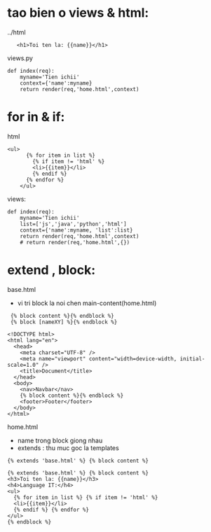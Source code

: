 # tao bien o views & html:

../html

```
   <h1>Toi ten la: {{name}}</h1>
```

views.py

```
def index(req):
    myname='Tien ichii'
    context={'name':myname}
    return render(req,'home.html',context)
```

# for in & if:

html

```
<ul>
      {% for item in list %}
        {% if item != 'html' %}
        <li>{{item}}</li>
        {% endif %}
      {% endfor %}
    </ul>
```

views:

```
def index(req):
    myname='Tien ichii'
    list=['js','java','python','html']
    context={'name':myname, 'list':list}
    return render(req,'home.html',context)
    # return render(req,'home.html',{})
```

# extend , block:

base.html

- vi tri block la noi chen main-content(home.html)

```
 {% block content %}{% endblock %}
 {% block [nameXY] %}{% endblock %}
```

```
<!DOCTYPE html>
<html lang="en">
  <head>
    <meta charset="UTF-8" />
    <meta name="viewport" content="width=device-width, initial-scale=1.0" />
    <title>Document</title>
  </head>
  <body>
    <nav>Navbar</nav>
    {% block content %}{% endblock %}
    <footer>Footer</footer>
  </body>
</html>

```

home.html

- name trong block giong nhau
- extends : thu muc goc la templates

```
{% extends 'base.html' %} {% block content %}
```

```
{% extends 'base.html' %} {% block content %}
<h3>Toi ten la: {{name}}</h3>
<h4>Language IT:</h4>
<ul>
  {% for item in list %} {% if item != 'html' %}
  <li>{{item}}</li>
  {% endif %} {% endfor %}
</ul>
{% endblock %}

```
